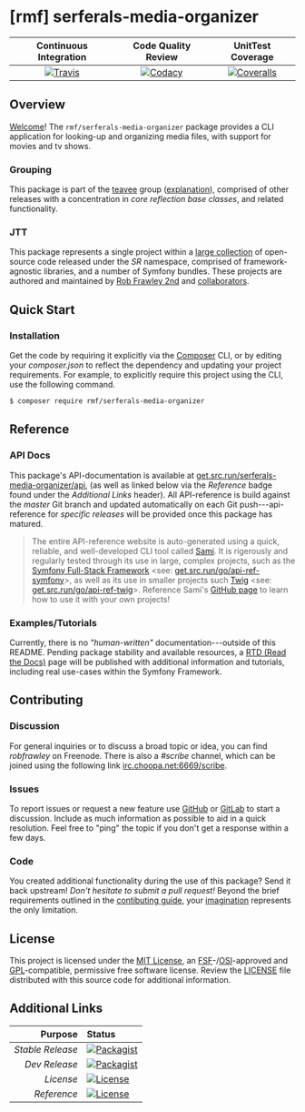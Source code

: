 # [rmf] serferals-media-organizer

| Continuous Integration |   Code Quality Review   |    UnitTest Coverage    |
|:----------------------:|:-----------------------:|:-----------------------:|
| [![Travis](https://get.src.run/serferals-media-organizer/travis_shield)](https://get.src.run/serferals-media-organizer/travis) | [![Codacy](https://get.src.run/serferals-media-organizer/codacy_shield)](https://get.src.run/serferals-media-organizer/codacy) | [![Coveralls](https://get.src.run/serferals-media-organizer/coveralls_shield)](https://get.src.run/serferals-media-organizer/coveralls) |

## Overview

[Welcome](https://get.src.run/go/readme_welcome)!
The `rmf/serferals-media-organizer` package provides
a CLI application for looking-up and organizing media files, with support
for movies and tv shows.

### Grouping

This package is part of the [teavee](https://get.src.run/serferals-media-organizer/group)
group ([explanation](https://get.src.run/serferals-media-organizer/group_explanation)),
comprised of other releases with a concentration in 
*core reflection base classes*,
and related functionality.

### JTT

This package represents a single project within a
[large collection](https://get.src.run/go/explore) of open-source code released
under the *SR* namespace, comprised of framework-agnostic libraries,
and a number of Symfony bundles. These projects are authored and maintained
by [Rob Frawley 2nd](https://get.src.run/rmf) and 
[collaborators](https://get.src.run/serferals-media-organizer/github_collaborators).

## Quick Start

### Installation

Get the code by requiring it explicitly via the [Composer](https://getcomposer.com)
CLI, or by editing your *composer.json* to reflect the dependency and updating
your project requirements. For example, to explicitly require this project using
the CLI, use the following command.

```bash
$ composer require rmf/serferals-media-organizer
```

## Reference

### API Docs

This package's API-documentation is available at [get.src.run/serferals-media-organizer/api](https://get.src.run/serferals-media-organizer/api),
(as well as linked below via the *Reference* badge found under the *Additional Links*
header). All API-reference is build against the *master* Git branch and updated
automatically on each Git push---api-reference for *specific releases* will
be provided once this package has matured.

> The entire API-reference website is auto-generated using a quick,
> reliable, and well-developed CLI tool called [Sami](https://get.src.run/go/sami).
> It is rigerously and regularly tested through its use in large, complex projects,
> such as the [Symfony Full-Stack Framework](https://get.src.run/go/symfony) 
> <see: [get.src.run/go/api-ref-symfony](https://get.src.run/go/symfony-api)>, as well
> as its use in smaller projects such
> [Twig](https://get.src.run/go/sami-twig)
> <see: [get.src.run/go/api-ref-twig](https://get.src.run/go/twig-api)>.
> Reference Sami's [GitHub page](https://get.src.run/go/sami) to learn how to use
> it with your own projects!

### Examples/Tutorials

Currently, there is no *"human-written"* documentation---outside of this README.
Pending package stability and available resources, a
[RTD (Read the Docs)](https://get.src.run/go/rtd) page will be published with
additional information and tutorials, including real use-cases within the Symfony
Framework.

## Contributing

### Discussion

For general inquiries or to discuss a broad topic or idea, you can find
*robfrawley* on Freenode. There is also a *#scribe* channel, which can
be joined using the following link
[irc.choopa.net:6669/scribe](irc://irc.choopa.net:6669/scribe).

### Issues

To report issues or request a new feature use
[GitHub](https://get.src.run/serferals-media-organizer/github_issues)
or [GitLab](https://get.src.run/serferals-media-organizer/gitlab_issues)
to start a discussion. Include as much information as possible to aid in
a quick resolution. Feel free to "ping" the topic if you don't get a
response within a few days.

### Code

You created additional functionality during the use of this package? Send
it back upstream! *Don't hesitate to submit a pull request!* Beyond the
brief requirements outlined in the
[contibuting guide](https://get.src.run/serferals-media-organizer/contributing),
your [imagination](https://get.src.run/go/readme_imagination)
represents the only limitation.

## License

This project is licensed under the
[MIT License](https://get.src.run/go/mit), an
[FSF](https://get.src.run/go/fsf)-/[OSI](https://get.src.run/go/osi)-approved
and [GPL](https://get.src.run/go/gpl)-compatible, permissive free software
license. Review the
[LICENSE](https://get.src.run/serferals-media-organizer/license)
file distributed with this source code for additional information.

## Additional Links

|       Purpose | Status        |
|--------------:|:--------------|
| *Stable Release*    | [![Packagist](https://get.src.run/serferals-media-organizer/packagist_shield)](https://get.src.run/serferals-media-organizer/packagist) |
| *Dev Release*    | [![Packagist](https://get.src.run/serferals-media-organizer/packagist_pre_shield)](https://get.src.run/serferals-media-organizer/packagist) |
| *License*    | [![License](https://get.src.run/serferals-media-organizer/license_shield)](https://get.src.run/serferals-media-organizer/license) |
| *Reference*  | [![License](https://get.src.run/serferals-media-organizer/api_shield)](https://get.src.run/serferals-media-organizer/api) |

